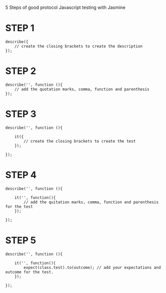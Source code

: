 5 Steps of good protocol Javascript testing with Jasmine

STEP 1
======
```
describe({
	// create the closing brackets to create the description
});  
```
STEP 2
======
```
describe('', function (){
	// add the quotation marks, comma, function and parenthesis
});
```
STEP 3
======
```
describe('', function (){

	it({
	 	// create the closing brackets to create the test
	});

});  
```
STEP 4
======
```
describe('', function (){

	it('', function(){
	 	// add the quitation marks, comma, function and parenthesis for the test
	});

});
```
STEP 5
====== 
```
describe('', function (){

	it('', function(){
		expect(class.test).to(outcome); // add your expectations and outcome for the test. 
	});

}); 
```